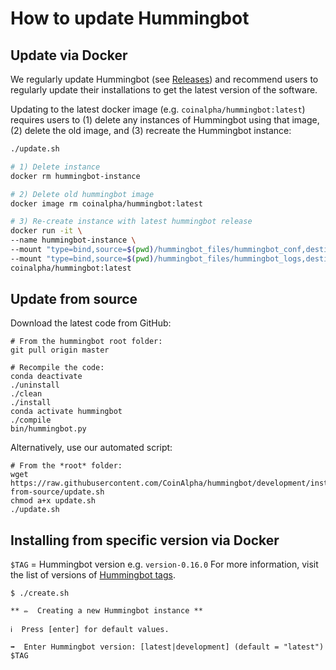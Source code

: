 # How to update Hummingbot

## Update via Docker

We regularly update Hummingbot (see [Releases](/release-notes/)) and recommend users to regularly update their installations to get the latest version of the software.  

Updating to the latest docker image (e.g. `coinalpha/hummingbot:latest`) requires users to (1) delete any instances of Hummingbot using that image, (2) delete the old image, and (3) recreate the Hummingbot instance:

```bash tab="Script"
./update.sh
```

```bash tab="Detailed Commands"
# 1) Delete instance
docker rm hummingbot-instance

# 2) Delete old hummingbot image
docker image rm coinalpha/hummingbot:latest

# 3) Re-create instance with latest hummingbot release
docker run -it \
--name hummingbot-instance \
--mount "type=bind,source=$(pwd)/hummingbot_files/hummingbot_conf,destination=/conf/" \
--mount "type=bind,source=$(pwd)/hummingbot_files/hummingbot_logs,destination=/logs/" \
coinalpha/hummingbot:latest
```


## Update from source

Download the latest code from GitHub:

```
# From the hummingbot root folder:
git pull origin master

# Recompile the code:
conda deactivate
./uninstall
./clean
./install
conda activate hummingbot
./compile
bin/hummingbot.py
```

Alternatively, use our automated script:

```
# From the *root* folder:
wget https://raw.githubusercontent.com/CoinAlpha/hummingbot/development/installation/install-from-source/update.sh
chmod a+x update.sh
./update.sh
```


## Installing from specific version via Docker
`$TAG` = Hummingbot version e.g. `version-0.16.0` For more information, visit the list of versions of [Hummingbot tags](https://hub.docker.com/r/coinalpha/hummingbot/tags).

```
$ ./create.sh 

** ✏️  Creating a new Hummingbot instance **

ℹ️  Press [enter] for default values.

➡️  Enter Hummingbot version: [latest|development] (default = "latest")
$TAG
```
